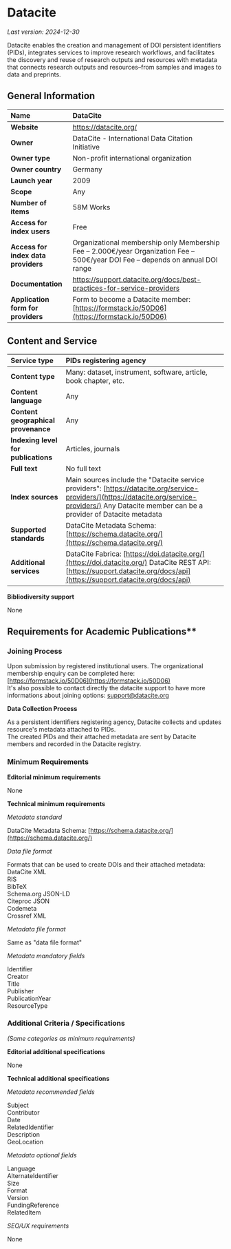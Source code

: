 # **Datacite**

*Last version: 2024-12-30*

Datacite enables the creation and management of DOI persistent identifiers (PIDs), integrates services to improve research workflows, and facilitates the discovery and reuse of research outputs and resources with metadata that connects research outputs and resources–from samples and images to data and preprints. 

## General Information

| Name | DataCite |
| :---- | :---- |
| **Website** | https://datacite.org/ |
| **Owner** | DataCite \- International Data Citation Initiative |
| **Owner type** | Non-profit international organization |
| **Owner country** | Germany |
| **Launch year** | 2009 |
| **Scope** | Any |
| **Number of items** | 58M Works |
| **Access for index users** | Free |
| **Access for index data providers** | Organizational membership only Membership Fee – 2.000€/year Organization Fee – 500€/year DOI Fee – depends on annual DOI range |
| **Documentation** | https://support.datacite.org/docs/best-practices-for-service-providers |
| **Application form for providers** | Form to become a Datacite member: [https://formstack.io/50D06](https://formstack.io/50D06)  |

## Content and Service

| Service type | PIDs registering agency |
| :---- | :---- |
| **Content type** | Many: dataset, instrument, software, article, book chapter, etc. |
| **Content language** | Any |
| **Content geographical provenance** | Any |
| **Indexing level for publications** | Articles, journals |
| **Full text** | No full text |
| **Index sources** | Main sources include the "Datacite service providers": [https://datacite.org/service-providers/](https://datacite.org/service-providers/) Any Datacite member can be a provider of Datacite metadata  |
| **Supported standards** | DataCite Metadata Schema: [https://schema.datacite.org/](https://schema.datacite.org/)  |
| **Additional services** | DataCite Fabrica: [https://doi.datacite.org/](https://doi.datacite.org/) DataCite REST API: [https://support.datacite.org/docs/api](https://support.datacite.org/docs/api)  |

**Bibliodiversity support**

None

## Requirements for Academic Publications**

### Joining Process

Upon submission by registered institutional users. The organizational membership enquiry can be completed here:  
[https://formstack.io/50D06](https://formstack.io/50D06)  
It's also possible to contact directly the datacite support to have more informations about joining options: support@datacite.org 

**Data Collection Process**

As a persistent identifiers registering agency, Datacite collects and updates resource's metadata attached to PIDs.  
The created PIDs and their attached metadata are sent by Datacite members and recorded in the Datacite registry.

### Minimum Requirements

**Editorial minimum requirements**

None

**Technical minimum requirements**

*Metadata standard*

DataCite Metadata Schema: [https://schema.datacite.org/](https://schema.datacite.org/) 

*Data file format* 

Formats that can be used to create DOIs and their attached metadata:  
DataCite XML  
RIS  
BibTeX  
Schema.org JSON-LD  
Citeproc JSON  
Codemeta  
Crossref XML

*Metadata file format*

Same as "data file format"

*Metadata mandatory fields*

Identifier  
Creator  
Title  
Publisher  
PublicationYear  
ResourceType

### Additional Criteria / Specifications

*(Same categories as minimum requirements)*

**Editorial additional specifications**

None

**Technical additional specifications**

*Metadata recommended fields*

Subject  
Contributor  
Date  
RelatedIdentifier  
Description  
GeoLocation

*Metadata optional fields*

Language  
AlternateIdentifier  
Size  
Format  
Version  
FundingReference  
RelatedItem

*SEO/UX requirements*

None
